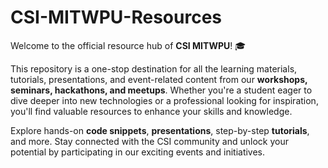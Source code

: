 # **CSI-MITWPU-Resources**  
Welcome to the official resource hub of **CSI MITWPU**! 🎓  

This repository is a one-stop destination for all the learning materials, tutorials, presentations, and event-related content from our **workshops, seminars, hackathons, and meetups**. Whether you're a student eager to dive deeper into new technologies or a professional looking for inspiration, you'll find valuable resources to enhance your skills and knowledge.                 
        
Explore hands-on **code snippets**, **presentations**, step-by-step **tutorials**, and more. Stay connected with the CSI community and unlock your potential by participating in our exciting events and initiatives.   
         